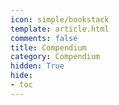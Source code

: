 ```yaml
---
icon: simple/bookstack
template: article.html
comments: false
title: Compendium
category: Compendium
hidden: True
hide:
- toc
---
```

